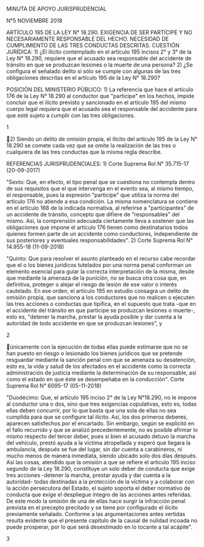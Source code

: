 MINUTA DE APOYO JURISPRUDENCIAL

N°5 NOVIEMBRE 2018

ARTÍCULO 195 DE LA LEY N° 18.290. EXIGENCIA DE SER PARTÍCIPE Y NO
NECESARIAMENTE RESPONSABLE DEL HECHO. NECESIDAD DE CUMPLIMIENTO DE LAS
TRES CONDUCTAS DESCRITAS. CUESTIÓN JURÍDICA: 1) ¿El ilícito contemplado
en el artículo 195 incisos 2° y 3° de la Ley N° 18.290, requiere que el
acusado sea responsable del accidente de tránsito en que se produzcan
lesiones o la muerte de una persona? 2) ¿Se configura el señalado delito
si sólo se cumple con algunas de las tres obligaciones descritas en el
artículo 195 de la Ley N° 18.290?

POSICIÓN DEL MINISTERIO PÚBLICO: 1) La referencia que hace el artículo
176 de la Ley N° 18.290 al conductor que "participe" en los hechos,
impide concluir que el ilícito previsto y sancionado en el artículo 195
del mismo cuerpo legal requiera que el acusado sea el responsable del
accidente para que esté sujeto a cumplir con las tres obligaciones.

1

2) Siendo un delito de omisión propia, el ilícito del artículo 195 de la
Ley N° 18.290 se comete cada vez que se omite la realización de las tres
o cualquiera de las tres conductas que la misma regla describe.

REFERENCIAS JURISPRUDENCIALES: 1) Corte Suprema Rol N° 35.715-17
(20-09-2017)

"Sexto: Que, en efecto, el tipo penal que se cuestiona no contempla
dentro de sus requisitos que el que intervenga en el evento sea, al
mismo tiempo, el responsable, pues la expresión "participe" que utiliza
la norma del artículo 176 no atiende a esa condición. La misma
nomenclatura se contiene en el artículo 168 de la indicada normativa, al
referirse a "participantes" de un accidente de tránsito, concepto que
difiere de "responsables" del mismo. Así, la comprensión adecuada
ciertamente lleva a sostener que las obligaciones que impone el artículo
176 tienen como destinatarios todos quienes formen parte de un accidente
como conductores, independiente de sus posteriores y eventuales
responsabilidades". 2) Corte Suprema Rol N° 14.955-18 (11-09-2018)

"Quinto: Que para resolver el asunto planteado en el recurso cabe
recordar que el o los bienes jurídicos tutelados por una norma penal
conforman un elemento esencial para guiar la correcta interpretación de
la misma, desde que mediante la amenaza de la punición, no se busca otra
cosa que, en definitiva, proteger o alejar el riesgo de lesión de ese
valor o interés cautelado. En ese orden, el artículo 195 en estudio
consagra un delito de omisión propia, que sanciona a los conductores que
no realicen o ejecuten las tres acciones o conductas que tipifica, en el
supuesto que trata -que en el accidente del tránsito en que participe se
produzcan lesiones o muerte-, esto es, "detener la marcha, prestar la
ayuda posible y dar cuenta a la autoridad de todo accidente en que se
produzcan lesiones", y

2

únicamente con la ejecución de todas ellas puede estimarse que no se han
puesto en riesgo o lesionado los bienes jurídicos que se pretende
resguardar mediante la sanción penal con que se amenaza su desatención,
esto es, la vida y salud de los afectados en el accidente como la
correcta administración de justicia mediante la determinación de su
responsable, así como el estado en que éste se desempeñaba en la
conducción". Corte Suprema Rol N° 6095-17 (05-11-2018)

"Duodécimo: Que, el artículo 195 inciso 2° de la Ley N°18.290, no le
impone al conductor una o dos, sino que tres exigencias copulativas,
esto es, todas ellas deben concurrir, por lo que basta que una sola de
ellas no sea cumplida para que se configure tal ilícito. Así, los dos
primeros deberes, aparecen satisfechos por el encartado. Sin embargo,
según se explicitó en el fallo recurrido y que se analizó
precedentemente, no es posible afirmar lo mismo respecto del tercer
deber, pues si bien el acusado detuvo la marcha del vehículo, prestó
ayuda a la víctima atropellada y esperó que llegara la ambulancia,
después se fue del lugar, sin dar cuenta a carabineros, ni mucho menos
de manera inmediata, siendo ubicado solo dos días después. Así las
cosas, atendido que la omisión a que se refiere el artículo 195 inciso
segundo de la Ley 18.290, constituye un solo deber de conducta que exige
tres acciones -detener la marcha, prestar ayuda y dar cuenta a la
autoridad- todas destinadas a la protección de la víctima y a colaborar
con la acción persecutora del Estado, el sujeto soporta el deber
normativo de conducta que exige el despliegue íntegro de las acciones
antes referidas. De este modo la omisión de una de ellas hace surgir la
infracción penal prevista en el precepto precitado y se tiene por
configurado el ilícito previamente señalado. Conforme a las
argumentaciones antes vertidas resulta evidente que el presente capítulo
de la causal de nulidad incoada no puede prosperar, por lo que será
desestimado en lo tocante a tal acápite".

3


